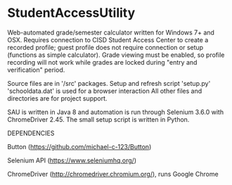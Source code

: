 # StudentAccessUtility

Web-automated grade/semester calculator written for Windows 7+ and OSX. Requires connection to CISD Student Access Center to create a recorded profile; guest profile does not require connection or setup (functions as simple calculator). Grade viewing must be enabled, so profile recording will not work while grades are locked during "entry and verification" period.

Source files are in '/src' packages.
Setup and refresh script 'setup.py'
'schooldata.dat' is used for a browser interaction
All other files and directories are for project support.

SAU is written in Java 8 and automation is run through Selenium 3.6.0 with ChromeDriver 2.45.
The small setup script is written in Python.

DEPENDENCIES

Button (https://github.com/michael-c-123/Button)

Selenium API (https://www.seleniumhq.org/)

ChromeDriver (http://chromedriver.chromium.org/), runs Google Chrome
